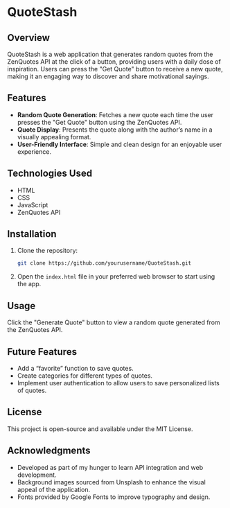 # QuoteStash

## Overview
QuoteStash is a web application that generates random quotes from the ZenQuotes API at the click of a button, providing users with a daily dose of inspiration. Users can press the "Get Quote" button to receive a new quote, making it an engaging way to discover and share motivational sayings.

## Features
- **Random Quote Generation**: Fetches a new quote each time the user presses the "Get Quote" button using the ZenQuotes API.
- **Quote Display**: Presents the quote along with the author’s name in a visually appealing format.
- **User-Friendly Interface**: Simple and clean design for an enjoyable user experience.

## Technologies Used
- HTML
- CSS
- JavaScript
- ZenQuotes API

## Installation
1. Clone the repository:
   ```bash
   git clone https://github.com/yourusername/QuoteStash.git
2. Open the `index.html` file in your preferred web browser to start using the app.

## Usage
Click the "Generate Quote" button to view a random quote generated from the ZenQuotes API.

## Future Features
- Add a “favorite” function to save quotes.
- Create categories for different types of quotes.
- Implement user authentication to allow users to save personalized lists of quotes.

## License
This project is open-source and available under the MIT License.

## Acknowledgments
- Developed as part of my hunger to learn API integration and web development.
- Background images sourced from Unsplash to enhance the visual appeal of the application.
- Fonts provided by Google Fonts to improve typography and design.